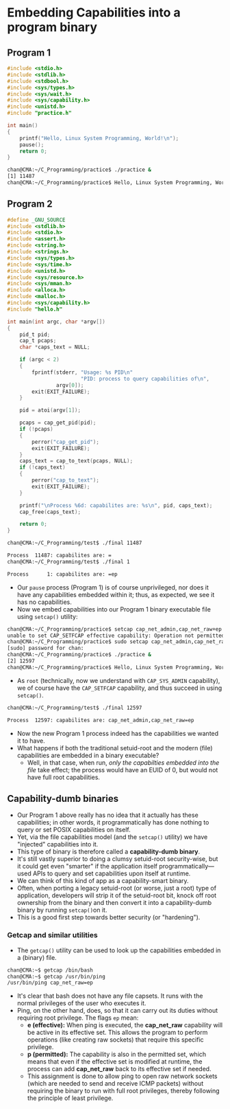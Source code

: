 # Embedding Capabilities into a program binary



## Program 1

```c
#include <stdio.h>
#include <stdlib.h>
#include <stdbool.h>
#include <sys/types.h>
#include <sys/wait.h>
#include <sys/capability.h>
#include <unistd.h>
#include "practice.h"

int main()
{
    printf("Hello, Linux System Programming, World!\n");
    pause();
    return 0;
}
```

```sh
chan@CMA:~/C_Programming/practice$ ./practice &
[1] 11487
chan@CMA:~/C_Programming/practice$ Hello, Linux System Programming, World!
```

## Program 2

```c
#define _GNU_SOURCE
#include <stdlib.h>
#include <stdio.h>
#include <assert.h>
#include <string.h>
#include <strings.h>
#include <sys/types.h>
#include <sys/time.h>
#include <unistd.h>
#include <sys/resource.h>
#include <sys/mman.h>
#include <alloca.h>
#include <malloc.h>
#include <sys/capability.h>
#include "hello.h"

int main(int argc, char *argv[])
{
    pid_t pid;
    cap_t pcaps;
    char *caps_text = NULL;

    if (argc < 2)
    {
        fprintf(stderr, "Usage: %s PID\n"
                        "PID: process to query capabilities of\n",
                argv[0]);
        exit(EXIT_FAILURE);
    }

    pid = atoi(argv[1]);

    pcaps = cap_get_pid(pid);
    if (!pcaps)
    {
        perror("cap_get_pid");
        exit(EXIT_FAILURE);
    }
    caps_text = cap_to_text(pcaps, NULL);
    if (!caps_text)
    {
        perror("cap_to_text");
        exit(EXIT_FAILURE);
    }

    printf("\nProcess %6d: capabilites are: %s\n", pid, caps_text);
    cap_free(caps_text);

    return 0;
}
```

```sh
chan@CMA:~/C_Programming/test$ ./final 11487

Process  11487: capabilites are: =
chan@CMA:~/C_Programming/test$ ./final 1

Process      1: capabilites are: =ep

```

- Our `pause` process (Program 1) is of course unprivileged, nor does it have any capabilities embedded within it; thus, as expected, we see it has no capabilities.
- Now we embed capabilities into our Program 1 binary executable file using `setcap()` utility:

```sh
chan@CMA:~/C_Programming/practice$ setcap cap_net_admin,cap_net_raw+ep ./practice
unable to set CAP_SETFCAP effective capability: Operation not permitted
chan@CMA:~/C_Programming/practice$ sudo setcap cap_net_admin,cap_net_raw+ep ./practice
[sudo] password for chan: 
chan@CMA:~/C_Programming/practice$ ./practice &
[2] 12597
chan@CMA:~/C_Programming/practice$ Hello, Linux System Programming, World!
```

- As `root` (technically, now we understand with `CAP_SYS_ADMIN` capability), we of course have the `CAP_SETFCAP` capability, and thus succeed in using `setcap()`.

```sh
chan@CMA:~/C_Programming/test$ ./final 12597

Process  12597: capabilites are: cap_net_admin,cap_net_raw=ep

```

- Now the new Program 1 process indeed has the capabilities we wanted it to have.
- What happens if both the traditional setuid-root and the modern (file) capabilities are embedded in a binary executable? 
  - Well, in that case, when run, *only the capabilties embedded into the file* take effect; the process would have an EUID of 0, but would not have full root capabilities.



## Capability-dumb binaries

- Our Program  1 above really has no idea that it actually has these capabilities; in other words, it programmatically has done nothing to query or set POSIX capabilities on itself.
- Yet, via the file capabilities model (and the `setcap()` utility) we have "injected" capabilities into it. 
- This type of binary is therefore called a **capability-dumb binary**. 
- It's still vastly superior to doing a clumsy setuid-root security-wise, but it could get even "smarter" if the application itself programmatically—used APIs to query and set capabilities upon itself at runtime. 
- We can think of this kind of app as a capability-smart binary.
- Often, when porting a legacy setuid-root (or worse, just a root) type of application, developers will strip it of the setuid-root bit, knock off root ownership from the binary and then convert it into a capability-dumb binary by running `setcap()`on it. 
- This is a good first step towards better security (or "hardening").



### Getcap and similar utilities

- The `getcap()` utility can be used to look up the capabilities embedded in a (binary) file. 

```sh
chan@CMA:~$ getcap /bin/bash
chan@CMA:~$ getcap /usr/bin/ping
/usr/bin/ping cap_net_raw=ep

```

- It's clear that bash does not have any file capsets. It runs with the normal privileges of the user who executes it.
- Ping, on the other hand, does, so that it can carry out its duties without requiring root privilege. The flags `ep` mean:
  - **e (effective):** When ping is executed, the **cap_net_raw** capability will be active in its effective set. This allows the program to perform operations (like creating raw sockets) that require this specific privilege.
  - **p (permitted):** The capability is also in the permitted set, which means that even if the effective set is modified at runtime, the process can add **cap_net_raw** back to its effective set if needed.
  - This assignment is done to allow ping to open raw network sockets (which are needed to send and receive ICMP packets) without requiring the binary to run with full root privileges, thereby following the principle of least privilege.